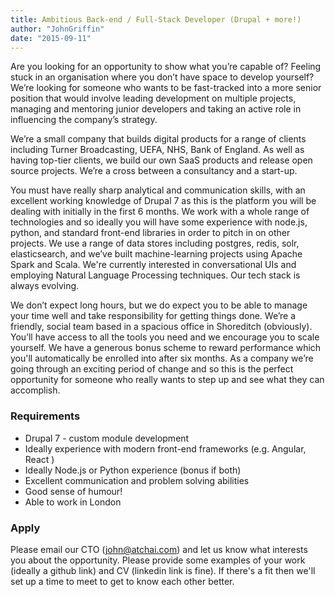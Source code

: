 ```yaml
---
title: Ambitious Back-end / Full-Stack Developer (Drupal + more!)
author: "JohnGriffin"
date: "2015-09-11"
---
```


Are you looking for an opportunity to show what you’re capable of?  Feeling stuck in an organisation where you don’t have space to develop yourself?  We’re looking for someone who wants to be fast-tracked into a more senior position that would involve leading development on multiple projects, managing and mentoring junior developers and taking an active role in influencing the company’s strategy.

We’re a small company that builds digital products for a range of clients including Turner Broadcasting, UEFA, NHS, Bank of England.  As well as having top-tier clients, we build our own SaaS products and release open source projects.  We’re a cross between a consultancy and a start-up.

You must have really sharp analytical and communication skills, with an excellent working knowledge of Drupal 7 as this is the platform you will be dealing with initially in the first 6 months.  We work with a whole range of technologies and so ideally you will have some experience with node.js, python, and standard front-end libraries in order to pitch in on other projects.  We use a range of data stores including postgres, redis, solr, elasticsearch, and we’ve built machine-learning projects using Apache Spark and Scala.  We're currently interested in conversational UIs and employing Natural Language Processing techniques. Our tech stack is always evolving.

We don’t expect long hours, but we do expect you to be able to manage your time well and take responsibility for getting things done.  We’re a friendly, social team based in a spacious office in Shoreditch (obviously).  You’ll have access to all the tools you need and we encourage you to scale yourself.  We have a generous bonus scheme to reward performance which you'll automatically be enrolled into after six months.  As a company we’re going through an exciting period of change and so this is the perfect opportunity for someone who really wants to step up and see what they can accomplish.

### Requirements
- Drupal 7 - custom module development
- Ideally experience with modern front-end frameworks (e.g. Angular, React )
- Ideally Node.js or Python experience (bonus if both)
- Excellent communication and problem solving abilities
- Good sense of humour!
- Able to work in London

### Apply
Please email our CTO ([john@atchai.com](mailto:john@atchai.com)) and let us know what interests you about the opportunity.  Please provide some examples of your work (ideally a github link) and CV (linkedin link is fine).  If  there's a fit then we'll set up a time to meet to get to know each other better.